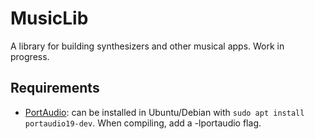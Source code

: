 # MusicLib

A library for building synthesizers and other musical apps. Work in progress.

## Requirements

* [PortAudio](https://github.com/PortAudio/portaudio): can be installed in Ubuntu/Debian with `sudo apt install portaudio19-dev`. When compiling, add a -lportaudio flag.
